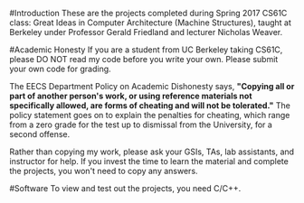 #Introduction
These are the projects completed during Spring 2017 CS61C class: Great Ideas in Computer Architecture (Machine Structures), taught at Berkeley under Professor Gerald Friedland and lecturer Nicholas Weaver.

#Academic Honesty
If you are a student from UC Berkeley taking CS61C, please DO NOT read my code before you write your own.
Please submit your own code for grading.

The EECS Department Policy on Academic Dishonesty says, **"Copying all or part of another person's work, or using reference materials not specifically allowed, are forms of cheating and will not be tolerated."** 
The policy statement goes on to explain the penalties for cheating, which range from a zero grade for the test up to dismissal from the University, for a second offense.

Rather than copying my work, please ask your GSIs, TAs, lab assistants, and instructor for help. 
If you invest the time to learn the material and complete the projects, you won't need to copy any answers.

#Software
To view and test out the projects, you need C/C++.
